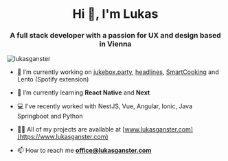 <h1 align="center">Hi 👋, I'm Lukas</h1>
<h3 align="center">A full stack developer with a passion for UX and design based in Vienna</h3>

<p align="left"> <img src="https://komarev.com/ghpvc/?username=lukasganster&label=Profile%20views&color=0e75b6&style=flat" alt="lukasganster" /> </p>

- 🔭 I’m currently working on [jukebox.party](https://github.com/mobile-friends/jukebox-party), [headlines](https://github.com/lukasganster/headlines), [SmartCooking](https://www.smartcooking.at) and Lento (Spotify extension)
- 🌱 I’m currently learning **React Native** and **Next**

- 💻 I've recently worked with NestJS, Vue, Angular, Ionic, Java Springboot and Python

- 👨‍💻 All of my projects are available at [www.lukasganster.com](https://www.lukasganster.com)

- 📫 How to reach me **office@lukasganster.com**
